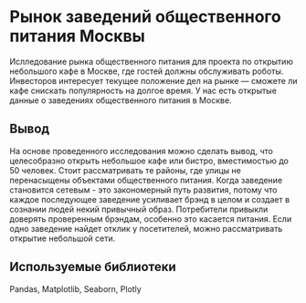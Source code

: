 # Рынок заведений общественного питания Москвы
Ислледование рынка общественного питания для проекта по открытию небольшого кафе в Москве, где гостей должны обслуживать роботы. Инвесторов интересует текущее положение дел на рынке — сможете ли кафе снискать популярность на долгое время. У нас есть открытые данные о заведениях общественного питания в Москве.

## Вывод
На основе проведенного исследования можно сделать вывод, что целесобразно открыть небольшое кафе или бистро, вместимостью до 50 человек. Стоит рассматривать те районы, где улицы не перенасыщены объектами общественного питания. Когда заведение становится сетевым - это закономерный путь развития, потому что каждое последующее заведение усиливает брэнд в целом и создает в сознании людей некий привычный образ. Потребители привыкли доверять проверенным брэндам, особенно это касается питания. Если одно заведение найдет отклик у посетителей, можно рассматривать открытие небольшой сети.

## Используемые библиотеки
Pandas, Matplotlib, Seaborn, Plotly
